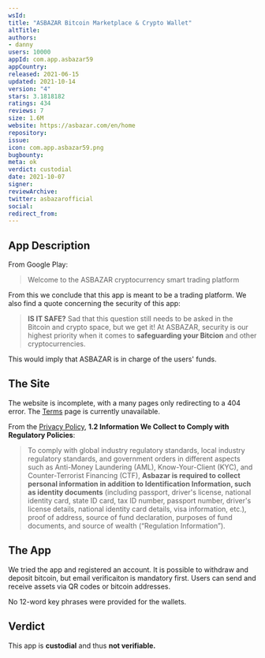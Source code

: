 ```yaml
---
wsId: 
title: "ASBAZAR Bitcoin Marketplace & Crypto Wallet"
altTitle: 
authors:
- danny
users: 10000
appId: com.app.asbazar59
appCountry: 
released: 2021-06-15
updated: 2021-10-14
version: "4"
stars: 3.1818182
ratings: 434
reviews: 7
size: 1.6M
website: https://asbazar.com/en/home
repository: 
issue: 
icon: com.app.asbazar59.png
bugbounty: 
meta: ok
verdict: custodial
date: 2021-10-07
signer: 
reviewArchive:
twitter: asbazarofficial
social:
redirect_from:
---
```


## App Description
From Google Play:

> Welcome to the ASBAZAR cryptocurrency smart trading platform

From this we conclude that this app is meant to be a trading platform. We also find a quote concerning the security of this app:

> **IS IT SAFE?** Sad that this question still needs to be asked in the Bitcoin and crypto space, but we get it! At ASBAZAR, security is our highest priority when it comes to **safeguarding your Bitcion** and other cryptocurrencies.

This would imply that ASBAZAR is in charge of the users' funds.

## The Site
The website is incomplete, with a many pages only redirecting to a 404 error. The [Terms](https://asbazar.com/en/terms) page is currently unavailable.

From the [Privacy Policy](https://asbazar.com/en/privacy), **1.2 Information We Collect to Comply with Regulatory Policies**:

> To comply with global industry regulatory standards, local industry regulatory standards, and government orders in different aspects such as Anti-Money Laundering (AML), Know-Your-Client (KYC), and Counter-Terrorist Financing (CTF), **Asbazar is required to collect personal information in addition to Identification Information, such as identity documents** (including passport, driver's license, national identity card, state ID card, tax ID number, passport number, driver's license details, national identity card details, visa information, etc.), proof of address, source of fund declaration, purposes of fund documents, and source of wealth (“Regulation Information”). 

## The App
We tried the app and registered an account. It is possible to withdraw and deposit bitcoin, but email verificaiton is mandatory first. Users can send and receive assets via QR codes or bitcoin addresses. 

No 12-word key phrases were provided for the wallets.

## Verdict
This app is **custodial** and thus **not verifiable.**
